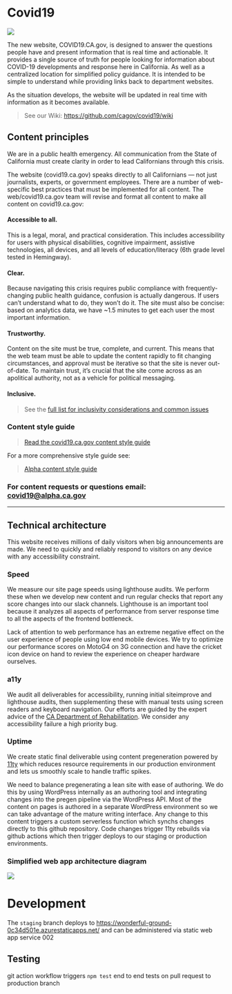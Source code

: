 # Covid19

<img src="https://calenterprise.vsrm.visualstudio.com/_apis/public/Release/badge/520e8f21-6c5d-44c8-b523-979e428a7123/1/4">

The new website, COVID19.CA.gov, is designed to answer the questions people have and present information that is real time and actionable. It provides a single source of  truth for people looking for information about COVID-19 developments and response here in California. As well as a centralized location for simplified policy guidance. It is intended to be simple to understand while providing links back to department websites. 

As the situation develops, the website will be updated in real time with information as it becomes available.

> See our Wiki: https://github.com/cagov/covid19/wiki

## Content principles 
We are in a public health emergency. All communication from the State of California must create clarity in order to lead Californians through this crisis.

The website (covid19.ca.gov) speaks directly to all Californians — not just journalists, experts, or government employees. There are a number of web-specific best practices that must be implemented for all content. The web/covid19.ca.gov team will revise and format all content to make all content on covid19.ca.gov:

#### Accessible to all.
This is a legal, moral, and practical consideration. This includes accessibility for users with physical disabilities, cognitive impairment, assistive technologies, all devices, and all levels of education/literacy (6th grade level tested in Hemingway).

#### Clear. 
Because navigating this crisis requires public compliance with frequently-changing public health guidance, confusion is actually dangerous. If users can’t understand what to do, they won’t do it. The site must also be concise: based on analytics data, we have ~1.5 minutes to get each user the most important information.

#### Trustworthy. 
Content on the site must be true, complete, and current. This means that the web team must be able to update the content rapidly to fit changing circumstances, and approval must be iterative so that the site is never out-of-date. To maintain trust, it’s crucial that the site come across as an apolitical authority, not as a vehicle for political messaging.

#### Inclusive.

> See the <a href="https://docs.google.com/document/d/10Nz7sFJBlcOXNPhaw6ujjSFvv99xvid3kwBp58Up9Eo/edit#">full list for inclusivity considerations and common issues</a>

### Content style guide 

> <a href="https://docs.google.com/document/d/1txYjL0T2Qmi6Bn7UMtRyECNGbJpOzVQ5ALtqrVTOPOI/edit">Read the covid19.ca.gov content style guide</a>

For a more comprehensive style guide see:

> <a href="https://docs.google.com/document/d/1O5xf74pMzeGKIcMOx_dUooteSTVb2NwB9dze9D9T_fs/edit">Alpha content style guide</a>

### For content requests or questions email: covid19@alpha.ca.gov 

***

## Technical architecture

This website receives millions of daily visitors when big announcements are made. We need to quickly and reliably respond to visitors on any device with any accessibility constraint.

### Speed

We measure our site page speeds using lighthouse audits. We perform these when we develop new content and run regular checks that report any score changes into our slack channels. Lighthouse is an important tool because it analyzes all aspects of performance from server response time to all the aspects of the frontend bottleneck. 

Lack of attention to web performance has an extreme negative effect on the user experience of people using low end mobile devices. We try to optimize our performance scores on MotoG4 on 3G connection and have the cricket icon device on hand to review the experience on cheaper hardware ourselves.

### a11y

We audit all deliverables for accessibility, running initial siteimprove and lighthouse audits, then supplementing these with manual tests using screen readers and keyboard navigation. Our efforts are guided by the expert advice of the <a href="https://www.dor.ca.gov/">CA Department of Rehabilitation</a>. We consider any accessibility failure a high priority bug.

### Uptime

We create static final deliverable using content pregeneration powered by <a href="https://www.11ty.dev/">11ty</a> which reduces resource requirements in our production environment and lets us smoothly scale to handle traffic spikes.

We need to balance pregenerating a lean site with ease of authoring. We do this by using WordPress internally as an authoring tool and integrating changes into the pregen pipeline via the WordPress API. Most of the content on pages is authored in a separate WordPress environment so we can take advantage of the mature writing interface. Any change to this content triggers a custom serverless function which synchs changes directly to this github repository. Code changes trigger 11ty rebuilds via github actions which then trigger deploys to our staging or production environments.

### Simplified web app architecture diagram

<img src="src/img/webAppReferenceArchitecture.png">

# Development	

The ```staging``` branch deploys to <a href="https://wonderful-ground-0c34d501e.azurestaticapps.net/">https://wonderful-ground-0c34d501e.azurestaticapps.net/</a> and can be administered via <a hrev="https://portal.azure.com/#@digitalca.onmicrosoft.com/resource/subscriptions/9bdb8e29-156f-4fc9-a1fe-1bb6a915a4f0/resourceGroups/RG-GO-COVID19-D-001/providers/Microsoft.Web/staticSites/SWA-GO-COVID-D-002/environments">static web app service 002</a>

## Testing

git action workflow triggers ```npm test``` end to end tests on pull request to production branch
